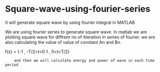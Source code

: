 # Square-wave-using-fourier-series
It will generate square wave by using fourier integral  in MATLAB

We are using fourier series to generate square wave. In matlab we are plotting square wave for diffrent no of itteration in series of fourier. we are also calculating the value of value of constant An and Bn. 

f(x) = {-1 , -T/2<t<0
        1 ,  0<t<T/2}
        
        and then we will calculate energy and power of wave in each time period
